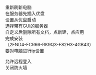重新刷新电脑  
在服务器先插入优盘  
设置从优盘启动  
选择带有GUI的服务器  
自定义后删除所有文档，点新建，点应用  
完成安装  
（2FND4-FCR66-RK9Q3-F82H3-4GB43）  
要对电脑进行ip设置
  
允许远程登入  
关闭防火墙  
